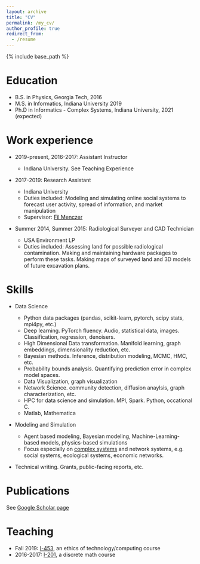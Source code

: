 ```yaml
---
layout: archive
title: "CV"
permalink: /my_cv/
author_profile: true
redirect_from:
  - /resume
---
```


{% include base_path %}

Education
======
* B.S. in Physics, Georgia Tech, 2016
* M.S. in Informatics, Indiana University 2019
* Ph.D in Informatics - Complex Systems, Indiana University, 2021 (expected)

Work experience
======
* 2019-present, 2016-2017: Assistant Instructor
  * Indiana University. See Teaching Experience
  
* 2017-2019: Research Assistant
  * Indiana University
  * Duties included: Modeling and simulating online social systems to forecast user activity, spread of information, and market manipulation
  * Supervisor: [Fil Menczer](http://cnets.indiana.edu/fil/)
  
* Summer 2014, Summer 2015: Radiological Surveyer and CAD Technician
  * USA Environment LP
  * Duties included: Assessing land for possible radiological contamination. Making and maintaining hardware packages to perform these tasks.  Making maps of surveyed land and 3D models of future excavation plans. 
  
Skills
======
* Data Science
  * Python data packages (pandas, scikit-learn, pytorch, scipy stats, mpi4py, etc.)
  * Deep learning. PyTorch fluency. Audio, statistical data, images. Classification, regression, denoisers.
  * High Dimensional Data transformation. Manifold learning, graph embeddings, dimensionality reduction, etc.
  * Bayesian methods. Inference, distribution modeling, MCMC, HMC, etc.
  * Probability bounds analysis. Quantifying prediction error in complex model spaces.
  * Data Visualization, graph visualization
  * Network Science. community detection, diffusion anaylsis, graph characterization, etc.
  * HPC for data science and simulation. MPI, Spark. Python, occational C. 
  * Matlab, Mathematica
  
* Modeling and Simulation
  * Agent based modeling, Bayesian modeling, Machine-Learning-based models, physics-based simulations
  * Focus especially on [complex systems](https://cssociety.org/about-us/what-are-cs) and network systems, e.g. social systems, ecological systems, economic networks.
  
* Technical writing. Grants, public-facing reports, etc.
  

Publications
======
See [Google Scholar page](https://scholar.google.com/citations?user=uiUoGrgAAAAJ)
  
Teaching
======
* Fall 2019: [I-453](https://soic.iupui.edu/courses/info-i453/), an ethics of technology/computing course
* 2016-2017: [I-201](https://soic.iupui.edu/courses/info-i201/), a discrete math course

